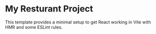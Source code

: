 # My Resturant Project

This template provides a minimal setup to get React working in Vite with HMR and some ESLint rules.
